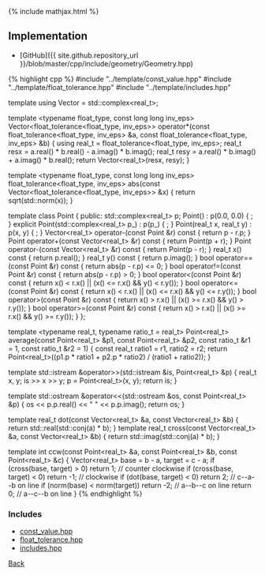 {% include mathjax.html %}



## Implementation

- [GitHub]({{ site.github.repository_url }}/blob/master/cpp/include/geometry/Geometry.hpp)

{% highlight cpp %}
#include "../template/const_value.hpp"
#include "../template/float_tolerance.hpp"
#include "../template/includes.hpp"

template <typename real_t> using Vector = std::complex<real_t>;

template <typename float_type, const long long inv_eps>
Vector<float_tolerance<float_type, inv_eps>>
operator*(const float_tolerance<float_type, inv_eps> &a,
          const float_tolerance<float_type, inv_eps> &b) {
  using real_t = float_tolerance<float_type, inv_eps>;
  real_t resx = a.real() * b.real() - a.imag() * b.imag();
  real_t resy = a.real() * b.imag() + a.imag() * b.real();
  return Vector<real_t>(resx, resy);
}

template <typename float_type, const long long inv_eps>
float_tolerance<float_type, inv_eps>
abs(const Vector<float_tolerance<float_type, inv_eps>> &x) {
  return sqrt(std::norm(x));
}

template <typename real_t> class Point {
public:
  std::complex<real_t> p;
  Point() : p(0.0, 0.0) { ; }
  explicit Point(std::complex<real_t> p_) : p(p_) { ; }
  Point(real_t x, real_t y) : p(x, y) { ; }
  Vector<real_t> operator-(const Point &r) const { return p - r.p; }
  Point operator+(const Vector<real_t> &r) const { return Point(p + r); }
  Point operator-(const Vector<real_t> &r) const { return Point(p - r); }
  real_t x() const { return p.real(); }
  real_t y() const { return p.imag(); }
  bool operator==(const Point &r) const { return abs(p - r.p) <= 0; }
  bool operator!=(const Point &r) const { return abs(p - r.p) > 0; }
  bool operator<(const Point &r) const {
    return x() < r.x() || (x() <= r.x() && y() < r.y());
  }
  bool operator<=(const Point &r) const {
    return x() < r.x() || (x() <= r.x() && y() <= r.y());
  }
  bool operator>(const Point &r) const {
    return x() > r.x() || (x() >= r.x() && y() > r.y());
  }
  bool operator>=(const Point &r) const {
    return x() > r.x() || (x() >= r.x() && y() >= r.y());
  }
};

template <typename real_t, typename ratio_t = real_t>
Point<real_t> average(const Point<real_t> &p1, const Point<real_t> &p2,
                      const ratio_t &r1 = 1, const ratio_t &r2 = 1) {
  const real_t ratio1 = r1, ratio2 = r2;
  return Point<real_t>((p1.p * ratio1 + p2.p * ratio2) / (ratio1 + ratio2));
}

template <typename real_t>
std::istream &operator>>(std::istream &is, Point<real_t> &p) {
  real_t x, y;
  is >> x >> y;
  p = Point<real_t>(x, y);
  return is;
}

template <typename real_t>
std::ostream &operator<<(std::ostream &os, const Point<real_t> &p) {
  os << p.p.real() << " " << p.p.imag();
  return os;
}

template <typename real_t>
real_t dot(const Vector<real_t> &a, const Vector<real_t> &b) {
  return std::real(std::conj(a) * b);
}
template <typename real_t>
real_t cross(const Vector<real_t> &a, const Vector<real_t> &b) {
  return std::imag(std::conj(a) * b);
}

template <typename real_t>
int ccw(const Point<real_t> &a, const Point<real_t> &b,
        const Point<real_t> &c) {
  Vector<real_t> base = b - a, target = c - a;
  if (cross(base, target) > 0) return 1;     // counter clockwise
  if (cross(base, target) < 0) return -1;    // clockwise
  if (dot(base, target) < 0) return 2;       // c--a--b on line
  if (norm(base) < norm(target)) return -2;  // a--b--c on line
  return 0;                                  // a--c--b on line
}
{% endhighlight %}

### Includes

- [const_value.hpp](../template/const_value)
- [float_tolerance.hpp](../template/float_tolerance)
- [includes.hpp](../template/includes)

[Back](../..)
